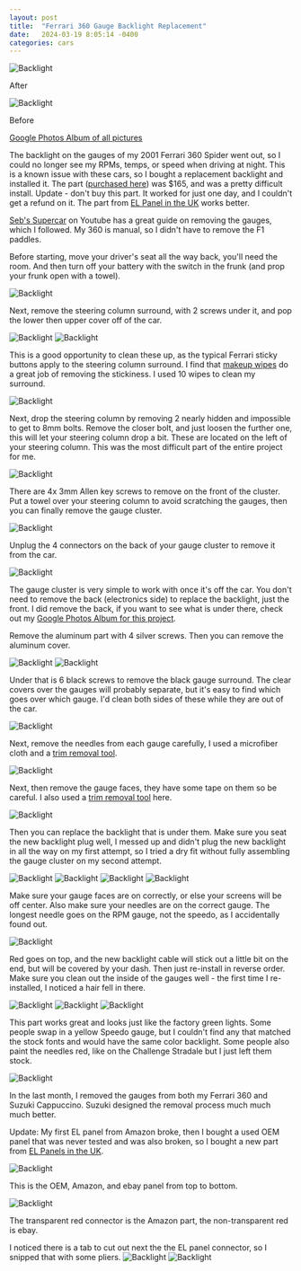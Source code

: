 ```yaml
---
layout: post
title:  "Ferrari 360 Gauge Backlight Replacement"
date:   2024-03-19 8:05:14 -0400
categories: cars
---
```


![Backlight](/images/backlight/21.jpg)

After 

![Backlight](/images/backlight/19.jpg)

Before

[Google Photos Album of all pictures](https://photos.app.goo.gl/DkCZ5kezxeinzoiS6)

The backlight on the gauges of my 2001 Ferrari 360 Spider went out, so I could no longer see my RPMs, temps, or speed when driving at night. This is a known issue with these cars, so I bought a replacement backlight and installed it. The part ([purchased here](https://amzn.to/3x8h9AI)) was $165, and was a pretty difficult install. Update - don't buy this part. It worked for just one day, and I couldn't get a refund on it. The part from [EL Panel in the UK](https://ebay.us/TlBhVA) works better. 

[Seb's Supercar](https://www.youtube.com/watch?v=migjCi5j-4w) on Youtube has a great guide on removing the gauges, which I followed. My 360 is manual, so I didn't have to remove the F1 paddles. 

Before starting, move your driver's seat all the way back, you'll need the room. And then turn off your battery with the switch in the frunk (and prop your frunk open with a towel).

![Backlight](/images/backlight/1.jpg)

Next, remove the steering column surround, with 2 screws under it, and pop the lower then upper cover off of the car. 

![Backlight](/images/backlight/2.jpg)
![Backlight](/images/backlight/4.jpg)

This is a good opportunity to clean these up, as the typical Ferrari sticky buttons apply to the steering column surround. I find that [makeup wipes](https://amzn.to/43qA7Pp) do a great job of removing the stickiness. I used 10 wipes to clean my surround. 

![Backlight](/images/backlight/3.jpg)

Next, drop the steering column by removing 2 nearly hidden and impossible to get to 8mm bolts. Remove the closer bolt, and just loosen the further one, this will let your steering column drop a bit. These are located on the left of your steering column. This was the most difficult part of the entire project for me.  

![Backlight](/images/backlight/6.jpg)

There are 4x 3mm Allen key screws to remove on the front of the cluster. 
Put a towel over your steering column to avoid scratching the gauges, then you can finally remove the gauge cluster. 

![Backlight](/images/backlight/5.jpg)

Unplug the 4 connectors on the back of your gauge cluster to remove it from the car. 

![Backlight](/images/backlight/18.jpg)

The gauge cluster is very simple to work with once it's off the car. You don't need to remove the back (electronics side) to replace the backlight, just the front. I did remove the back, if you want to see what is under there, check out my [Google Photos Album for this project](https://photos.app.goo.gl/DkCZ5kezxeinzoiS6).

Remove the aluminum part with 4 silver screws. Then you can remove the aluminum cover. 

![Backlight](/images/backlight/7.jpg)
![Backlight](/images/backlight/8.jpg)

Under that is 6 black screws to remove the black gauge surround. The clear covers over the gauges will probably separate, but it's easy to find which goes over which gauge. I'd clean both sides of these while they are out of the car. 

![Backlight](/images/backlight/9.jpg)

Next, remove the needles from each gauge carefully, I used a microfiber cloth and a [trim removal tool](https://amzn.to/43qBttt). 

![Backlight](/images/backlight/10.jpg)

Next, then remove the gauge faces, they have some tape on them so be careful. I also used a [trim removal tool](https://amzn.to/43qBttt) here.  

![Backlight](/images/backlight/11.jpg)

Then you can replace the backlight that is under them. Make sure you seat the new backlight plug well, I messed up and didn't plug the new backlight in all the way on my first attempt, so I tried a dry fit without fully assembling the gauge cluster on my second attempt. 
 
![Backlight](/images/backlight/12.jpg)
![Backlight](/images/backlight/13.jpg)
![Backlight](/images/backlight/14.jpg)
![Backlight](/images/backlight/15.jpg)

Make sure your gauge faces are on correctly, or else your screens will be off center.
Also make sure your needles are on the correct gauge. The longest needle goes on the RPM gauge, not the speedo, as I accidentally found out. 

![Backlight](/images/backlight/16.jpg)

Red goes on top, and the new backlight cable will stick out a little bit on the end, but will be covered by your dash. Then just re-install in reverse order. Make sure you clean out the inside of the gauges well - the first time I re-installed, I noticed a hair fell in there. 

![Backlight](/images/backlight/26.jpg)
![Backlight](/images/backlight/17.jpg)
![Backlight](/images/backlight/20.jpg)

This part works great and looks just like the factory green lights. Some people swap in a yellow Speedo gauge, but I couldn't find any that matched the stock fonts and would have the same color backlight. Some people also paint the needles red, like on the Challenge Stradale but I just left them stock.

![Backlight](/images/backlight/21.jpg)

In the last month, I removed the gauges from both my Ferrari 360 and Suzuki Cappuccino. Suzuki designed the removal process much much much better.

Update: My first EL panel from Amazon broke, then I bought a used OEM panel that was never tested and was also broken, so I bought a new part from [EL Panels in the UK](https://ebay.us/TlBhVA). 

![Backlight](/images/backlight/22.jpg)

This is the OEM, Amazon, and ebay panel from top to bottom. 

![Backlight](/images/backlight/23.jpg)

The transparent red connector is the Amazon part, the non-transparent red is ebay. 

I noticed there is a tab to cut out next the the EL panel connector, so I snipped that with some pliers. 
![Backlight](/images/backlight/24.jpg)
![Backlight](/images/backlight/25.jpg)

